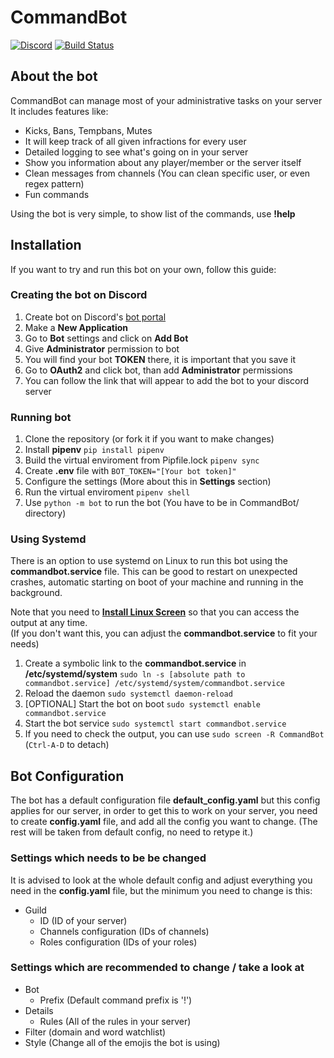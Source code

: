 # CommandBot

[![Discord](https://img.shields.io/static/v1?label=ItsDrike&logo=discord&message=Join&color=%237289DA&logoColor=white)](https://discord.gg/ZVyn3fk)
[![Build Status](https://travis-ci.com/ItsDrike/CommandBot.svg?branch=master)](https://travis-ci.com/ItsDrike/CommandBot)


## About the bot

CommandBot can manage most of your administrative tasks on your server
It includes features like:

* Kicks, Bans, Tempbans, Mutes
* It will keep track of all given infractions for every user
* Detailed logging to see what's going on in your server
* Show you information about any player/member or the server itself
* Clean messages from channels (You can clean specific user, or even regex pattern)
* Fun commands

Using the bot is very simple, to show list of the commands, use **!help**

## Installation

If you want to try and run this bot on your own, follow this guide:

### Creating the bot on Discord

1. Create bot on Discord's [bot portal](https://discord.com/developers/applications/)
2. Make a **New Application**
3. Go to **Bot** settings and click on **Add Bot**
4. Give **Administrator** permission to bot
5. You will find your bot **TOKEN** there, it is important that you save it
6. Go to **OAuth2** and click bot, than add **Administrator** permissions
7. You can follow the link that will appear to add the bot to your discord server

### Running bot

1. Clone the repository (or fork it if you want to make changes)
2. Install **pipenv** `pip install pipenv`
3. Build the virtual enviroment from Pipfile.lock `pipenv sync`
4. Create **.env** file with `BOT_TOKEN="[Your bot token]"`
5. Configure the settings (More about this in **Settings** section)
6. Run the virtual enviroment `pipenv shell`
7. Use `python -m bot` to run the bot (You have to be in CommandBot/ directory)

### Using Systemd

There is an option to use systemd on Linux to run this bot using the **commandbot.service** file. This can be good to restart on unexpected crashes, automatic starting on boot of your machine and running in the background.

Note that you need to [**Install Linux Screen**](https://linuxize.com/post/how-to-use-linux-screen/) so that you can access the output at any time.\
(If you don't want this, you can adjust the **commandbot.service** to fit your needs)

1. Create a symbolic link to the **commandbot.service** in **/etc/systemd/system** `sudo ln -s [absolute path to commandbot.service] /etc/systemd/system/commandbot.service`
2. Reload the daemon `sudo systemctl daemon-reload`
3. \[OPTIONAL\] Start the bot on boot `sudo systemctl enable commandbot.service`
4. Start the bot service `sudo systemctl start commandbot.service`
5. If you need to check the output, you can use `sudo screen -R CommandBot` (`Ctrl-A-D` to detach)

## Bot Configuration

The bot has a default configuration file **default_config.yaml** but this config applies for our server, in order to get this to work on your server, you need to create **config.yaml** file, and add all the config you want to change. (The rest will be taken from default config, no need to retype it.)

### Settings which needs to be be changed

It is advised to look at the whole default config and adjust everything you need in the **config.yaml** file, but the minimum you need to change is this:

* Guild
  * ID (ID of your server)
  * Channels configuration (IDs of channels)
  * Roles configuration (IDs of your roles)

### Settings which are recommended to change / take a look at

* Bot
  * Prefix (Default command prefix is '!')
* Details
  * Rules (All of the rules in your server)
* Filter (domain and word watchlist)
* Style (Change all of the emojis the bot is using)
